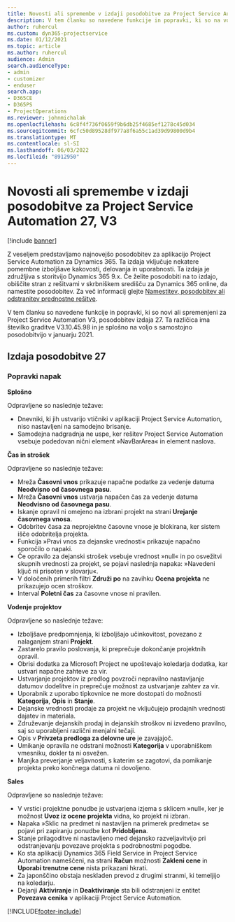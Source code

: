 ```yaml
---
title: Novosti ali spremembe v izdaji posodobitve za Project Service Automation 27, V3
description: V tem članku so navedene funkcije in popravki, ki so na voljo v posodobitvi Project Service Automation, izdaja 27, V3.
author: ruhercul
ms.custom: dyn365-projectservice
ms.date: 01/12/2021
ms.topic: article
ms.author: ruhercul
audience: Admin
search.audienceType:
- admin
- customizer
- enduser
search.app:
- D365CE
- D365PS
- ProjectOperations
ms.reviewer: johnmichalak
ms.openlocfilehash: 6c8f4f736f0659f9b6db25f4685ef1278c45d034
ms.sourcegitcommit: 6cfc50d89528df977a8f6a55c1ad39d99800d9b4
ms.translationtype: MT
ms.contentlocale: sl-SI
ms.lasthandoff: 06/03/2022
ms.locfileid: "8912950"
---
```

# <a name="whats-new-or-changed-in-project-service-automation-update-release-27-v3"></a>Novosti ali spremembe v izdaji posodobitve za Project Service Automation 27, V3

[!include [banner](../includes/psa-now-project-operations.md)]

Z veseljem predstavljamo najnovejšo posodobitev za aplikacijo Project Service Automation za Dynamics 365. Ta izdaja vključuje nekatere pomembne izboljšave kakovosti, delovanja in uporabnosti. Ta izdaja je združljiva s storitvijo Dynamics 365 9.x. Če želite posodobiti na to izdajo, obiščite stran z rešitvami v skrbniškem središču za Dynamics 365 online, da namestite posodobitev. Za več informacij glejte [Namestitev, posodobitev ali odstranitev prednostne rešitve](/power-platform/admin/install-remove-preferred-solution).

V tem članku so navedene funkcije in popravki, ki so novi ali spremenjeni za Project Service Automation V3, posodobitev izdaja 27. Ta različica ima številko graditve V3.10.45.98 in je splošno na voljo s samostojno posodobitvijo v januarju 2021.

## <a name="update-release-27"></a>Izdaja posodobitve 27

### <a name="bug-fixes"></a>Popravki napak

**Splošno**

Odpravljene so naslednje težave:

- Dnevniki, ki jih ustvarijo vtičniki v aplikaciji Project Service Automation, niso nastavljeni na samodejno brisanje.
- Samodejna nadgradnja ne uspe, ker rešitev Project Service Automation vsebuje podedovan nični element »NavBarArea« in element naslova.

**Čas in strošek**

Odpravljene so naslednje težave:

- Mreža **Časovni vnos** prikazuje napačne podatke za vedenje datuma **Neodvisno od časovnega pasu**.
- Mreža **Časovni vnos** ustvarja napačen čas za vedenje datuma **Neodvisno od časovnega pasu**.
- Iskanje opravil ni omejeno na izbrani projekt na strani **Urejanje časovnega vnosa**.
- Odobritev časa za neprojektne časovne vnose je blokirana, ker sistem išče odobritelja projekta.
- Funkcija »Pravi vnos za dejanske vrednosti« prikazuje napačno sporočilo o napaki.
- Če opravilo za dejanski strošek vsebuje vrednost »null« in po osvežitvi skupnih vrednosti za projekt, se pojavi naslednja napaka: »Navedeni ključ ni prisoten v slovarju«.
- V določenih primerih filtri **Združi po** na zavihku **Ocena projekta** ne prikazujejo ocen stroškov.
- Interval **Poletni čas** za časovne vnose ni pravilen.

**Vodenje projektov**

Odpravljene so naslednje težave:

- Izboljšave predpomnjenja, ki izboljšajo učinkovitost, povezano z nalaganjem strani **Projekt**.
- Zastarelo pravilo poslovanja, ki preprečuje dokončanje projektnih opravil.
- Obrisi dodatka za Microsoft Project ne upoštevajo koledarja dodatka, kar ustvari napačne zahteve za vir.
- Ustvarjanje projektov iz predlog povzroči nepravilno nastavljanje datumov dodelitve in preprečuje možnost za ustvarjanje zahtev za vir.
- Uporabnik z uporabo tipkovnice ne more dostopati do možnosti **Kategorija**, **Opis** in **Stanje**.
- Dejanske vrednosti prodaje za projekt ne vključujejo prodajnih vrednosti dajatev in materiala.
- Združevanje dejanskih prodaj in dejanskih stroškov ni izvedeno pravilno, saj so uporabljeni različni menjalni tečaji.
- Opis v **Privzeta predloga za delovne ure** je zavajajoč.
- Umikanje opravila ne odstrani možnosti **Kategorija** v uporabniškem vmesniku, dokler ta ni osvežen.
- Manjka preverjanje veljavnosti, s katerim se zagotovi, da pomikanje projekta preko končnega datuma ni dovoljeno.

**Sales**

Odpravljene so naslednje težave:

- V vrstici projektne ponudbe je ustvarjena izjema s sklicem »null«, ker je možnost **Uvoz iz ocene projekta** vidna, ko projekt ni izbran.
- Napaka »Sklic na predmet ni nastavljen na primerek predmeta« se pojavi pri zapiranju ponudbe kot **Pridobljena**.
- Stanje prilagoditve ni nastavljeno med dejansko razveljavitvijo pri odstranjevanju povezave projekta s podrobnostmi pogodbe.
- Ko sta aplikaciji Dynamics 365 Field Service in Project Service Automation nameščeni, na strani **Račun** možnosti **Zakleni cene** in **Uporabi trenutne cene** nista prikazani hkrati.
- Za japonščino obstaja neskladen prevod z drugimi stranmi, ki temeljijo na koledarju.
- Dejanji **Aktiviranje** in **Deaktiviranje** sta bili odstranjeni iz entitet **Povezava cenika** v aplikaciji Project Service Automation.


[!INCLUDE[footer-include](../includes/footer-banner.md)]
